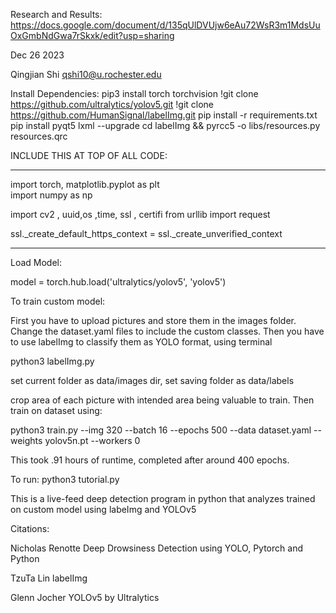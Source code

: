 Research and Results: https://docs.google.com/document/d/135qUlDVUjw6eAu72WsR3m1MdsUuOxGmbNdGwa7rSkxk/edit?usp=sharing 



Dec 26 2023

Qingjian Shi
qshi10@u.rochester.edu



Install Dependencies:
pip3 install torch torchvision
!git clone https://github.com/ultralytics/yolov5.git
!git clone https://github.com/HumanSignal/labelImg.git
pip install -r requirements.txt
pip install pyqt5 lxml --upgrade
cd labelImg && pyrcc5 -o libs/resources.py resources.qrc




INCLUDE THIS AT TOP OF ALL CODE:

****************************************************************
import torch, matplotlib.pyplot as plt  
import numpy as np  

import cv2 , uuid,os ,time, ssl , certifi
from urllib import request

ssl._create_default_https_context = ssl._create_unverified_context
****************************************************************

Load Model:

model =  torch.hub.load('ultralytics/yolov5', 'yolov5')


To train custom model:

First you have to upload pictures and store them in the images folder. Change the dataset.yaml files to include the custom classes. Then you have to use labelImg to classify them as YOLO format, using terminal


python3 labelImg.py

set current folder as data/images dir, set saving folder as data/labels


crop area of each picture with intended area being valuable to train. Then train on dataset using:

python3 train.py --img 320 --batch 16 --epochs 500 --data dataset.yaml --weights yolov5n.pt --workers 0

This took .91 hours of runtime, completed after around 400 epochs. 

To run:
  python3 tutorial.py

This is a live-feed deep detection program in python that analyzes trained on custom model using labeImg and YOLOv5


Citations: 

Nicholas Renotte
Deep Drowsiness Detection using YOLO, Pytorch and Python

TzuTa Lin
labelImg

Glenn Jocher
YOLOv5 by Ultralytics

